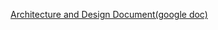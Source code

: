 [Architecture and Design Document(google doc)](https://docs.google.com/document/d/1dYvVdg3mPF8lGHqbkvZp-yrHmDD6c5Wfs0Piz9ITOHA/edit)